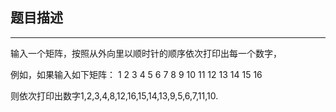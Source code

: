 ## 题目描述

---

输入一个矩阵，按照从外向里以顺时针的顺序依次打印出每一个数字，

例如，如果输入如下矩阵： 1 2 3 4 5 6 7 8 9 10 11 12 13 14 15 16 

则依次打印出数字1,2,3,4,8,12,16,15,14,13,9,5,6,7,11,10.